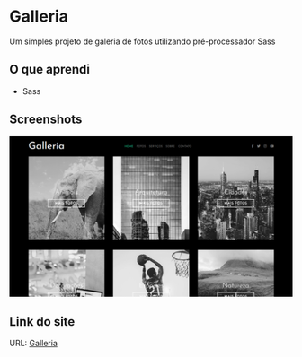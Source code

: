# Galleria

Um simples projeto de galeria de fotos utilizando pré-processador Sass

## O que aprendi
- Sass

## Screenshots
![](./img/screenshot.png)

## Link do site
URL: [Galleria]()
